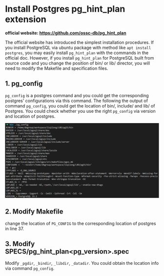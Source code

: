 # Install Postgres pg_hint_plan extension

**official website: https://github.com/ossc-db/pg_hint_plan**

The official website has introduced the simplest installation procedures. If you install PostgreSQL via ubuntu package with method like ```apt install postgres```, you may easily install ```pg_hint_plan``` with the commands in the official doc.  However, if you install ```pg_hint_plan``` for PostgreSQL built from source code and you change the position of bin/ or lib/ director, you will need to modify the Makefile and specification files.

## 1. pg_config

``pg_config`` is a postgres command and you could get the corresponding postgres' configurations via this command. The following the output of command ```pg_config```, you could get the location of bin/, include/ and lib/ of Postgres. You could check whether you use the right ```pg_config``` via version and location of postgres.

![image-20230428122118517](../pictures/pg_config.png)

## 2. Modify Makefile

change the location of ``PG_CONFIG`` to the corresponding location of postgres in line 37.

## 3. Modify SPECS/pg_hint_plan<pg_version>.spec

Modify ```_pgdir```, ```_bindir```, ```_libdir```, ```_datadir```. You could obtain the location info via command ```pg_config```.




